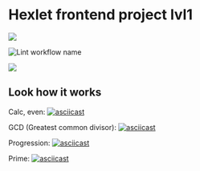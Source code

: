 # Hexlet frontend project lvl1

[![](https://api.codeclimate.com/v1/badges/a99a88d28ad37a79dbf6/maintainability)](https://codeclimate.com/github/codeclimate/codeclimate/maintainability)

![Lint workflow name](https://github.com/kryzhovnik/frontend-project-lvl1/workflows/Linter/badge.svg)

[![](https://github.com/kryzhovnik/frontend-project-lvl1/actions)](https://github.com/kryzhovnik/frontend-project-lvl1/workflows/hexlet-check/badge.svg)

## Look how it works

Calc, even: [![asciicast](https://asciinema.org/a/IcuN1y8s2yyl1hC4P9Yq9VsE6.svg)](https://asciinema.org/a/IcuN1y8s2yyl1hC4P9Yq9VsE6)

GCD (Greatest common divisor): [![asciicast](https://asciinema.org/a/391547.svg)](https://asciinema.org/a/391547)

Progression: [![asciicast](https://asciinema.org/a/391899.svg)](https://asciinema.org/a/391899)

Prime: [![asciicast](https://asciinema.org/a/392205.svg)](https://asciinema.org/a/392205)
